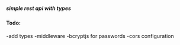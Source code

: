 ##### simple rest api with types

#### Todo:
-add types
-middleware
-bcryptjs for passwords
-cors configuration